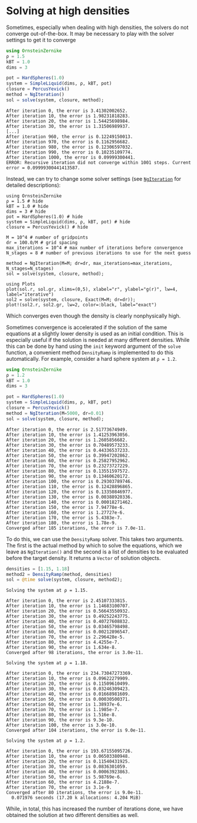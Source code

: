 # Solving at high densities

Sometimes, especially when dealing with high densities, the solvers do not converge out-of-the-box. It may be necessary to play with the solver settings to get it to converge
```julia
using OrnsteinZernike
ρ = 1.5
kBT = 1.0
dims = 3

pot = HardSpheres(1.0)
system = SimpleLiquid(dims, ρ, kBT, pot)
closure = PercusYevick()
method = NgIteration()
sol = solve(system, closure, method);
```
```
After iteration 0, the error is 3.41302002652.
After iteration 10, the error is 1.98231818283.
After iteration 20, the error is 1.54425698984.
After iteration 30, the error is 1.31506989937.
[...]
After iteration 960, the error is 0.12249150013.
After iteration 970, the error is 0.1162956682.
After iteration 980, the error is 0.12306597032.
After iteration 990, the error is 0.10235109774.
After iteration 1000, the error is 0.09999300441.
ERROR: Recursive iteration did not converge within 1001 steps. Current error = 0.09999300441413587.
```

Instead, we can try to change some solver settings (see [`NgIteration`](@ref) for detailed descriptions):

```@example pyhd
using OrnsteinZernike
ρ = 1.5 # hide
kBT = 1.0 # hide
dims = 3 # hide
pot = HardSpheres(1.0) # hide
system = SimpleLiquid(dims, ρ, kBT, pot) # hide
closure = PercusYevick() # hide

M = 10^4 # number of gridpoints
dr = 100.0/M # grid spacing
max_iterations = 10^4 # max number of iterations before convergence 
N_stages = 8 # number of previous iterations to use for the next guess

method = NgIteration(M=M; dr=dr, max_iterations=max_iterations, N_stages=N_stages)
sol = solve(system, closure, method);
```
```@example pyhd
using Plots
plot(sol.r, sol.gr, xlims=(0,5), xlabel="r", ylabel="g(r)", lw=4, label="iterative")
sol2 = solve(system, closure, Exact(M=M; dr=dr));
plot!(sol2.r, sol2.gr, lw=2, color=:black, label="exact")
```
Which converges even though the density is clearly nonphysically high.

Sometimes convergence is accelerated if the solution of the same equations at a slightly lower density is used as an initial condition. This is especially useful if the solution is needed at many different densities. While this can be done by hand using the `init` keyword argument of the `solve` function, a convenient method `DensityRamp` is implemented to do this automatically. For example, consider a hard sphere system at `ρ = 1.2`.

```julia
using OrnsteinZernike
ρ = 1.2
kBT = 1.0
dims = 3

pot = HardSpheres(1.0)
system = SimpleLiquid(dims, ρ, kBT, pot)
closure = PercusYevick()
method = NgIteration(M=5000, dr=0.01)
sol = solve(system, closure, method);
```
```
After iteration 0, the error is 2.51773674949.
After iteration 10, the error is 1.41253963056.
After iteration 20, the error is 1.2605856682.
After iteration 30, the error is 0.70489573233.
After iteration 40, the error is 0.44336537233.
After iteration 50, the error is 0.39947202862.
After iteration 60, the error is 0.25827952962.
After iteration 70, the error is 0.23273727229.
After iteration 80, the error is 0.13551597572.
After iteration 90, the error is 0.13460620172.
After iteration 100, the error is 0.29303789746.
After iteration 110, the error is 0.12428896865.
After iteration 120, the error is 0.13350846977.
After iteration 130, the error is 0.00388920336.
After iteration 140, the error is 0.00018271462.
After iteration 150, the error is 7.94778e-6.
After iteration 160, the error is 1.27727e-6.
After iteration 170, the error is 5.4383e-7.
After iteration 180, the error is 1.78e-9.
Converged after 185 iterations, the error is 7.0e-11.
```


To do this, we can use the `DensityRamp` solver. This takes two arguments. The first is the actual method by which to solve the equations, which we leave as `NgIteration()` and the second is a list of densities to be evaluated before the target density. It returns a `Vector` of solution objects.

```julia
densities = [1.15, 1.18]
method2 = DensityRamp(method, densities)
sol = @time solve(system, closure, method2);
```
```
Solving the system at ρ = 1.15.

After iteration 0, the error is 2.45107333815.
After iteration 10, the error is 1.14683100707.
After iteration 20, the error is 0.56643550932.
After iteration 30, the error is 0.49252243775.
After iteration 40, the error is 0.40727608832.
After iteration 50, the error is 0.03465798498.
After iteration 60, the error is 0.00212896547.
After iteration 70, the error is 2.296428e-5.
After iteration 80, the error is 4.4255e-7.
After iteration 90, the error is 1.634e-8.
Converged after 98 iterations, the error is 3.0e-11.

Solving the system at ρ = 1.18.

After iteration 0, the error is 234.73047273369.
After iteration 10, the error is 0.09622279909.
After iteration 20, the error is 0.11509610499.
After iteration 30, the error is 0.03246309423.
After iteration 40, the error is 0.01668981609.
After iteration 50, the error is 0.00030500371.
After iteration 60, the error is 1.38937e-6.
After iteration 70, the error is 1.1985e-7.
After iteration 80, the error is 1.516e-8.
After iteration 90, the error is 9.3e-10.
After iteration 100, the error is 3.0e-10.
Converged after 104 iterations, the error is 9.0e-11.

Solving the system at ρ = 1.2.

After iteration 0, the error is 193.67155095726.
After iteration 10, the error is 0.06503380948.
After iteration 20, the error is 0.11540431925.
After iteration 30, the error is 0.0836301059.
After iteration 40, the error is 0.00063923863.
After iteration 50, the error is 5.98769e-6.
After iteration 60, the error is 4.2188e-7.
After iteration 70, the error is 3.1e-9.
Converged after 80 iterations, the error is 9.0e-11.
  0.071976 seconds (17.20 k allocations: 4.204 MiB)
```

While, in total, this has increased the number of iterations done, we have obtained the solution at two different densities as well.